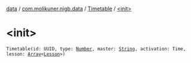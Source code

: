 [data](../../index.md) / [com.molikuner.nigb.data](../index.md) / [Timetable](index.md) / [&lt;init&gt;](./-init-.md)

# &lt;init&gt;

`Timetable(id: UUID, type: `[`Number`](https://kotlinlang.org/api/latest/jvm/stdlib/kotlin/-number/index.html)`, master: `[`String`](https://kotlinlang.org/api/latest/jvm/stdlib/kotlin/-string/index.html)`, activation: Time, lesson: `[`Array`](https://kotlinlang.org/api/latest/jvm/stdlib/kotlin/-array/index.html)`<`[`Lesson`](../-lesson/index.md)`>)`